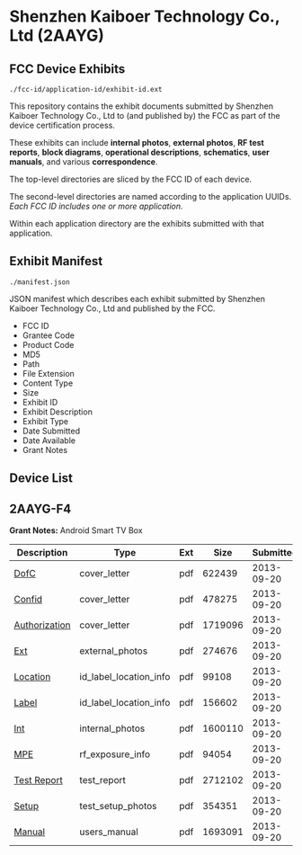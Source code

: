 # Shenzhen Kaiboer Technology Co., Ltd (2AAYG)
## FCC Device Exhibits

```
./fcc-id/application-id/exhibit-id.ext
```

This repository contains the exhibit documents submitted by Shenzhen Kaiboer Technology Co., Ltd to (and published by) the FCC as part of the device certification process.

These exhibits can include **internal photos**, **external photos**, **RF test reports**, **block diagrams**, **operational descriptions**, **schematics**, **user manuals**, and various **correspondence**.

The top-level directories are sliced by the FCC ID of each device.

The second-level directories are named according to the application UUIDs. *Each FCC ID includes one or more application.*

Within each application directory are the exhibits submitted with that application. 

## Exhibit Manifest

```
./manifest.json
```

JSON manifest which describes each exhibit submitted by Shenzhen Kaiboer Technology Co., Ltd and published by the FCC.

- FCC ID
- Grantee Code
- Product Code
- MD5
- Path
- File Extension
- Content Type
- Size
- Exhibit ID
- Exhibit Description
- Exhibit Type
- Date Submitted
- Date Available
- Grant Notes

## Device List
## 2AAYG-F4
**Grant Notes:** Android Smart TV Box

| Description | Type | Ext | Size | Submitted | Available |
| ----------- | ---- | --- | ---- | --------- | --------- |
| [DofC](2AAYG-F4/63474344c5082b2addc48fde6468c831/2078475.pdf) | cover_letter | pdf | 622439 | 2013-09-20 | 2013-09-20 |
| [Confid](2AAYG-F4/63474344c5082b2addc48fde6468c831/2078476.pdf) | cover_letter | pdf | 478275 | 2013-09-20 | 2013-09-20 |
| [Authorization](2AAYG-F4/63474344c5082b2addc48fde6468c831/2078477.pdf) | cover_letter | pdf | 1719096 | 2013-09-20 | 2013-09-20 |
| [Ext](2AAYG-F4/63474344c5082b2addc48fde6468c831/2078478.pdf) | external_photos | pdf | 274676 | 2013-09-20 | 2013-09-20 |
| [Location](2AAYG-F4/63474344c5082b2addc48fde6468c831/2078479.pdf) | id_label_location_info | pdf | 99108 | 2013-09-20 | 2013-09-20 |
| [Label](2AAYG-F4/63474344c5082b2addc48fde6468c831/2078480.pdf) | id_label_location_info | pdf | 156602 | 2013-09-20 | 2013-09-20 |
| [Int](2AAYG-F4/63474344c5082b2addc48fde6468c831/2078481.pdf) | internal_photos | pdf | 1600110 | 2013-09-20 | 2013-09-20 |
| [MPE](2AAYG-F4/63474344c5082b2addc48fde6468c831/2078491.pdf) | rf_exposure_info | pdf | 94054 | 2013-09-20 | 2013-09-20 |
| [Test Report](2AAYG-F4/63474344c5082b2addc48fde6468c831/2078492.pdf) | test_report | pdf | 2712102 | 2013-09-20 | 2013-09-20 |
| [Setup](2AAYG-F4/63474344c5082b2addc48fde6468c831/2078493.pdf) | test_setup_photos | pdf | 354351 | 2013-09-20 | 2013-09-20 |
| [Manual](2AAYG-F4/63474344c5082b2addc48fde6468c831/2078494.pdf) | users_manual | pdf | 1693091 | 2013-09-20 | 2013-09-20 |

